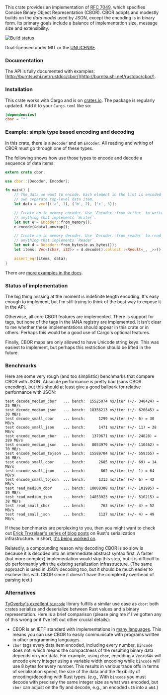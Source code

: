 This crate provides an implementation of [RFC
7049](https://tools.ietf.org/html/rfc7049), which specifies Concise Binary
Object Representation (CBOR). CBOR adopts and modestly builds on the *data
model* used by JSON, except the encoding is in binary form. Its primary goals
include a balance of implementation size, message size and extensibility.

[![Build status](https://api.travis-ci.org/BurntSushi/rust-cbor.png)](https://travis-ci.org/BurntSushi/rust-cbor)

Dual-licensed under MIT or the [UNLICENSE](http://unlicense.org).


### Documentation

The API is fully documented with examples:
[http://burntsushi.net/rustdoc/cbor/](http://burntsushi.net/rustdoc/cbor/).


### Installation

This crate works with Cargo and is on
[crates.io](https://crates.io/crates/cbor). The package is regularly updated.
Add it to your `Cargo.toml` like so:

```toml
[dependencies]
cbor = "*"
```


### Example: simple type based encoding and decoding

In this crate, there is a `Decoder` and an `Encoder`. All reading and writing
of CBOR must go through one of these types.

The following shows how use those types to encode and decode a sequence of data
items:

```rust
extern crate cbor;

use cbor::{Decoder, Encoder};

fn main() {
    // The data we want to encode. Each element in the list is encoded as its
    // own separate top-level data item.
    let data = vec![('a', 1), ('b', 2), ('c', 3)];

    // Create an in memory encoder. Use `Encoder::from_writer` to write to
    // anything that implements `Writer`.
    let mut e = Encoder::from_memory();
    e.encode(&data).unwrap();

    // Create an in memory decoder. Use `Decoder::from_reader` to read from
    // anything that implements `Reader`.
    let mut d = Decoder::from_bytes(e.as_bytes());
    let items: Vec<(char, i32)> = d.decode().collect::<Result<_, _>>().unwrap();

    assert_eq!(items, data);
}
```

There are [more examples in the docs](http://burntsushi.net/rustdoc/cbor/).


### Status of implementation

The big thing missing at the moment is indefinite length encoding. It's easy
enough to implement, but I'm still trying to think of the best way to expose it
in the API.

Otherwise, all core CBOR features are implemented. There is support for tags,
but none of the tags in the IANA registry are implemented. It isn't clear to me
whether these implementations should appear in this crate or in others. Perhaps
this would be a good use of Cargo's optional features.

Finally, CBOR maps are only allowed to have Unicode string keys. This was
easiest to implement, but perhaps this restriction should be lifted in the
future.


### Benchmarks

Here are some very rough (and too simplistic) benchmarks that compare CBOR with
JSON. Absolute performance is pretty bad (sans CBOR encoding), but this should
at least give a good ballpark for relative performance with JSON:

```
test decode_medium_cbor   ... bench:  15525074 ns/iter (+/- 348424) = 25 MB/s
test decode_medium_json   ... bench:  18356213 ns/iter (+/- 620645) = 30 MB/s
test decode_small_cbor    ... bench:      1299 ns/iter (+/- 6) = 30 MB/s
test decode_small_json    ... bench:      1471 ns/iter (+/- 11) = 38 MB/s
test encode_medium_cbor   ... bench:   1379671 ns/iter (+/- 24828) = 289 MB/s
test encode_medium_json   ... bench:   8053979 ns/iter (+/- 110462) = 70 MB/s
test encode_medium_tojson ... bench:  15589704 ns/iter (+/- 559355) = 36 MB/s
test encode_small_cbor    ... bench:      2685 ns/iter (+/- 69) = 14 MB/s
test encode_small_json    ... bench:       862 ns/iter (+/- 1) = 64 MB/s
test encode_small_tojson  ... bench:      1313 ns/iter (+/- 6) = 42 MB/s
test read_medium_cbor     ... bench:  10008308 ns/iter (+/- 101995) = 39 MB/s
test read_medium_json     ... bench:  14853023 ns/iter (+/- 510215) = 38 MB/s
test read_small_cbor      ... bench:       763 ns/iter (+/- 4) = 52 MB/s
test read_small_json      ... bench:      1127 ns/iter (+/- 4) = 49 MB/s
```

If these benchmarks are perplexing to you, then you might want to check out
[Erick Tryzelaar's series of blog
posts](http://erickt.github.io/blog/2014/10/28/serialization/)
on Rust's serialization infrastructure. In short,
[it's being worked on](https://github.com/erickt/rust-serde).

Relatedly, a compounding reason why decoding CBOR is so slow is because it is
decoded into an intermediate abstract syntax first. A faster (but more complex)
implementation would skip this step, but it is difficult to do performantly
with the existing serialization infrastructure. (The same approach is used
in JSON decoding too, but it should be much easier to eschew this with CBOR
since it doesn't have the complexity overhead of parsing text.)


### Alternatives

[TyOverby's excellent `bincode`](https://github.com/TyOverby/bincode) library
fulfills a similar use case as `cbor`: both crates serialize and deserialize
between Rust values and a binary representation. Here is a brief comparison
(please ping me if I've gotten any of this wrong or if I've left out other
crucial details):

* CBOR is an IETF standard with implementations in
  [many languages](http://cbor.io/impls.html). This means you can use CBOR
  to easily communicate with programs written in other programming languages.
* `cbor` tags every data item encoded, including every number. `bincode` does
  not, which means the compactness of the resulting binary data depends on your
  data. For example, using `cbor`, encoding a `Vec<u64>` will encode every
  integer using a variable width encoding while `bincode` will use 8 bytes for
  every number. This results in various trade offs in terms of serialization
  speed, the size of the data and the flexibility of encoding/decoding with
  Rust types. (e.g., With `bincode` you must decode with precisely the same
  integer size as what was encoded, but `cbor` can adjust on the fly and
  decode, e.g., an encoded `u16` into a `u64`.)
